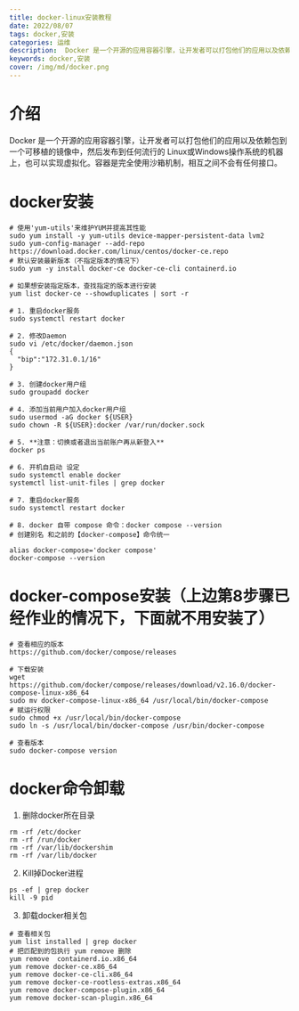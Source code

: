 ```yaml
---
title: docker-linux安装教程
date: 2022/08/07
tags: docker,安装
categories: 运维
description:  Docker 是一个开源的应用容器引擎，让开发者可以打包他们的应用以及依赖包到一个可移植的镜像中，然后发布到任何流行的 Linux或Windows操作系统的机器上，也可以实现虚拟化。容器是完全使用沙箱机制，相互之间不会有任何接口。
keywords: docker,安装
cover: /img/md/docker.png
---
```



# 介绍
Docker 是一个开源的应用容器引擎，让开发者可以打包他们的应用以及依赖包到一个可移植的镜像中，然后发布到任何流行的 Linux或Windows操作系统的机器上，也可以实现虚拟化。容器是完全使用沙箱机制，相互之间不会有任何接口。

# docker安装
```shell
# 使用'yum-utils'来维护YUM并提高其性能
sudo yum install -y yum-utils device-mapper-persistent-data lvm2
sudo yum-config-manager --add-repo https://download.docker.com/linux/centos/docker-ce.repo
# 默认安装最新版本（不指定版本的情况下）
sudo yum -y install docker-ce docker-ce-cli containerd.io

# 如果想安装指定版本，查找指定的版本进行安装
yum list docker-ce --showduplicates | sort -r

# 1. 重启docker服务
sudo systemctl restart docker

# 2. 修改Daemon
sudo vi /etc/docker/daemon.json
{
  "bip":"172.31.0.1/16"
}

# 3. 创建docker用户组
sudo groupadd docker

# 4. 添加当前用户加入docker用户组
sudo usermod -aG docker ${USER}
sudo chown -R ${USER}:docker /var/run/docker.sock

# 5. **注意：切换或者退出当前账户再从新登入**
docker ps

# 6. 开机自启动 设定
sudo systemctl enable docker
systemctl list-unit-files | grep docker

# 7. 重启docker服务
sudo systemctl restart docker

# 8. docker 自带 compose 命令：docker compose --version
# 创建别名 和之前的【docker-compose】命令统一

alias docker-compose='docker compose'
docker-compose --version
```

# docker-compose安装（上边第8步骤已经作业的情况下，下面就不用安装了）
```shell
# 查看相应的版本
https://github.com/docker/compose/releases

# 下载安装
wget https://github.com/docker/compose/releases/download/v2.16.0/docker-compose-linux-x86_64
sudo mv docker-compose-linux-x86_64 /usr/local/bin/docker-compose
# 赋运行权限
sudo chmod +x /usr/local/bin/docker-compose
sudo ln -s /usr/local/bin/docker-compose /usr/bin/docker-compose

# 查看版本
sudo docker-compose version
```

# docker命令卸载

1. 删除docker所在目录
```shell
rm -rf /etc/docker
rm -rf /run/docker
rm -rf /var/lib/dockershim
rm -rf /var/lib/docker
```

2. Kill掉Docker进程
```shell
ps -ef | grep docker
kill -9 pid
```

3. 卸载docker相关包
```shell
# 查看相关包
yum list installed | grep docker
# 把匹配到的包执行 yum remove 删除
yum remove  containerd.io.x86_64
yum remove docker-ce.x86_64
yum remove docker-ce-cli.x86_64
yum remove docker-ce-rootless-extras.x86_64
yum remove docker-compose-plugin.x86_64
yum remove docker-scan-plugin.x86_64
```